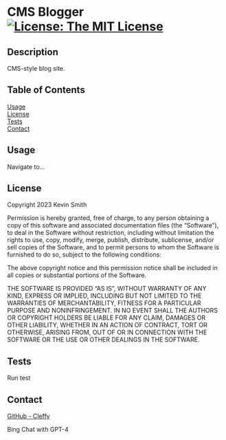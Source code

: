 # CMS Blogger [![License: The MIT License](https://img.shields.io/badge/License-MIT-yellow.svg)](https://opensource.org/licenses/MIT)
  ## Description
  CMS-style blog site.  
  ## Table of Contents
  [Usage](#Usage)  
  [License](#License)  
  [Tests](#Tests)  
  [Contact](#Contact)  
  ## <div id="Usage">Usage</div>
  Navigate to...  
  ## <div id="License">License</div>
  
Copyright 2023 Kevin Smith

Permission is hereby granted, free of charge, to any person obtaining a copy of this software and associated documentation files (the “Software”), to deal in the Software without restriction, including without limitation the rights to use, copy, modify, merge, publish, distribute, sublicense, and/or sell copies of the Software, and to permit persons to whom the Software is furnished to do so, subject to the following conditions:

The above copyright notice and this permission notice shall be included in all copies or substantial portions of the Software.

THE SOFTWARE IS PROVIDED “AS IS”, WITHOUT WARRANTY OF ANY KIND, EXPRESS OR IMPLIED, INCLUDING BUT NOT LIMITED TO THE WARRANTIES OF MERCHANTABILITY, FITNESS FOR A PARTICULAR PURPOSE AND NONINFRINGEMENT. IN NO EVENT SHALL THE AUTHORS OR COPYRIGHT HOLDERS BE LIABLE FOR ANY CLAIM, DAMAGES OR OTHER LIABILITY, WHETHER IN AN ACTION OF CONTRACT, TORT OR OTHERWISE, ARISING FROM, OUT OF OR IN CONNECTION WITH THE SOFTWARE OR THE USE OR OTHER DEALINGS IN THE SOFTWARE.  
  ## <div id="Tests">Tests</div>
  Run test  
  ## <div id="Contact">Contact</div>
  [GitHub - Cleffy](https://github.com/Cleffy/)  

  Bing Chat with GPT-4
  
